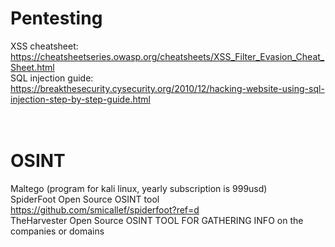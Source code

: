 # Pentesting
XSS cheatsheet: https://cheatsheetseries.owasp.org/cheatsheets/XSS_Filter_Evasion_Cheat_Sheet.html <br>
SQL injection guide: https://breakthesecurity.cysecurity.org/2010/12/hacking-website-using-sql-injection-step-by-step-guide.html <br>
<br><br>
# OSINT
Maltego (program for kali linux, yearly subscription is 999usd)
<br>
SpiderFoot Open Source OSINT tool https://github.com/smicallef/spiderfoot?ref=d
<br>
TheHarvester Open Source OSINT TOOL FOR GATHERING INFO on the companies or domains
